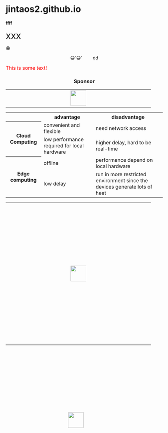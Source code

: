 # jintaos2.github.io

<b>ffff</b>

<span style="font-size:30px;"> xxx </span>

&#x1F601;
 <p align="center">&#x1F600;`&#x1F600;` <span style="margin-left:30px;"></span> dd</p>
<font size="3" color="red">This is some text!</font>

<h3 align="center">Sponsor</h3>

<table>
  <tbody>
    <tr>
       <td align="center" valign="middle">
        <a href="https://t.1yb.co/iskv">
         <img src="https://img.shields.io/github/stars/Snailclimb/JavaGuide" style="margin: 0 200px;width:50px" /></a>
      </td>       
    </tr>
  </tbody>
</table>
<table>
    <tr>
        <th></th>
        <th>advantage</th>
        <th>disadvantage </th>
    </tr>
    <tr>
        <th rowspan="2">Cloud Computing</th>
        <td>convenient and flexible</td>
        <td>need network access</td>
    </tr>
    <tr>
        <td>low performance required for local hardware</td>
        <td>higher delay, hard to be real-time</td>
    </tr>
    <tr>
        <th rowspan="2">Edge computing</th>
        <td>offline</td>
        <td>performance depend on local hardware</td>
    </tr>
    <tr>
        <td>low delay</td>
        <td>run in more restricted environment since the devices generate lots of heat</td>
    </tr>

</table>


<table>
  <tbody>
    <tr>
       <td align="center" valign="middle">
        <a href="https://t.1yb.co/iskv">
         <img src="https://gimg2.baidu.com/image_search/src=http%3A%2F%2F1812.img.pp.sohu.com.cn%2Fimages%2Fblog%2F2009%2F11%2F18%2F18%2F8%2F125b6560a6ag214.jpg&refer=http%3A%2F%2F1812.img.pp.sohu.com.cn&app=2002&size=f9999,10000&q=a80&n=0&g=0n&fmt=jpeg?sec=1623048672&t=2ea8e1d9eb53a954b1bbbabeaf8684a3" style="margin: 200px 200px;width:50px" /></a>
      </td>       
    </tr>
  </tbody>
</table>

<img src="https://gimg2.baidu.com/image_search/src=http%3A%2F%2F1812.img.pp.sohu.com.cn%2Fimages%2Fblog%2F2009%2F11%2F18%2F18%2F8%2F125b6560a6ag214.jpg&refer=http%3A%2F%2F1812.img.pp.sohu.com.cn&app=2002&size=f9999,10000&q=a80&n=0&g=0n&fmt=jpeg?sec=1623048672&t=2ea8e1d9eb53a954b1bbbabeaf8684a3" style="margin: 200px 200px;width:50px" />
